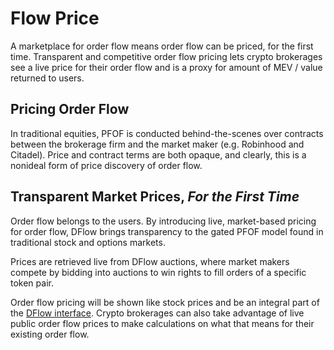 # Flow Price

A marketplace for order flow means order flow can be priced, for the first time. Transparent and competitive order flow pricing lets crypto brokerages see a live price for their order flow and is a proxy for amount of MEV / value returned to users.

## Pricing Order Flow

In traditional equities, PFOF is conducted behind-the-scenes over contracts between the brokerage firm and the market maker (e.g. Robinhood and Citadel). Price and contract terms are both opaque, and clearly, this is a nonideal form of price discovery of order flow.

## Transparent Market Prices, _For the First Time_

Order flow belongs to the users. By introducing live, market-based pricing for order flow, DFlow brings transparency to the gated PFOF model found in traditional stock and options markets.

Prices are retrieved live from DFlow auctions, where market makers compete by bidding into auctions to win rights to fill orders of a specific token pair.

Order flow pricing will be shown like stock prices and be an integral part of the [DFlow interface](wallet-dashboard.md). Crypto brokerages can also take advantage of live public order flow prices to make calculations on what that means for their existing order flow.
